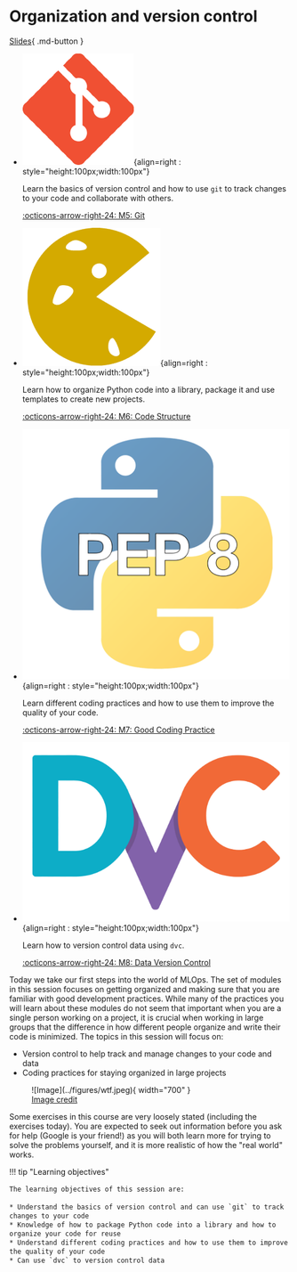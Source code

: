 # Organization and version control

[Slides](../slides/IntroToMLOps.pdf){ .md-button }

<div class="grid cards" markdown>

- ![](../figures/icons/git.png){align=right : style="height:100px;width:100px"}

    Learn the basics of version control and how to use `git` to track changes to your code and collaborate with others.

    [:octicons-arrow-right-24: M5: Git](git.md)

- ![](../figures/icons/cookiecutter.png){align=right : style="height:100px;width:100px"}

    Learn how to organize Python code into a library, package it and use templates to create new projects.

    [:octicons-arrow-right-24: M6: Code Structure](code_structure.md)

- ![](../figures/icons/pep8.png){align=right : style="height:100px;width:100px"}

    Learn different coding practices and how to use them to improve the quality of your code.

    [:octicons-arrow-right-24: M7: Good Coding Practice](good_coding_practice.md)

- ![](../figures/icons/dvc.png){align=right : style="height:100px;width:100px"}

    Learn how to version control data using `dvc`.

    [:octicons-arrow-right-24: M8: Data Version Control](dvc.md)

</div>

Today we take our first steps into the world of MLOps. The set of modules in this session focuses on getting organized
and making sure that you are familiar with good development practices. While many of the practices you will learn about
these modules do not seem that important when you are a single person working on a project, it is crucial when
working in large groups that the difference in how different people organize and write their code is minimized.
The topics in this session will focus on:

- Version control to help track and manage changes to your code and data
- Coding practices for staying organized in large projects

<figure markdown>
![Image](../figures/wtf.jpeg){ width="700" }
<figcaption>
<a href="https://the-tech-lead.com/2020/07/19/good-code-bad-code/"> Image credit </a>
</figcaption>
</figure>

Some exercises in this course are very loosely stated (including the exercises today). You are expected to seek out
information before you ask for help (Google is your friend!) as you will both learn more for trying to solve the
problems yourself, and it is more realistic of how the "real world" works.

!!! tip "Learning objectives"

    The learning objectives of this session are:

    * Understand the basics of version control and can use `git` to track changes to your code
    * Knowledge of how to package Python code into a library and how to organize your code for reuse
    * Understand different coding practices and how to use them to improve the quality of your code
    * Can use `dvc` to version control data
